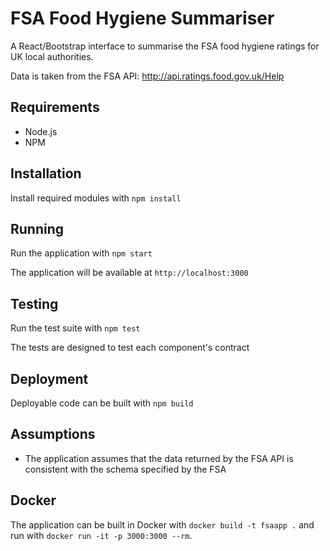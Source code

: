# FSA Food Hygiene Summariser

A React/Bootstrap interface to summarise the FSA food hygiene ratings for UK local authorities.

Data is taken from the FSA API: http://api.ratings.food.gov.uk/Help

## Requirements

* Node.js
* NPM

## Installation

Install required modules with `npm install`

## Running

Run the application with `npm start`

The application will be available at `http://localhost:3000`

## Testing

Run the test suite with `npm test`

The tests are designed to test each component's contract

## Deployment

Deployable code can be built with `npm build`

## Assumptions

* The application assumes that the data returned by the FSA API is consistent with the schema specified by the FSA

## Docker

The application can be built in Docker with `docker build -t fsaapp .` and run with `docker run -it -p 3000:3000 --rm`.

